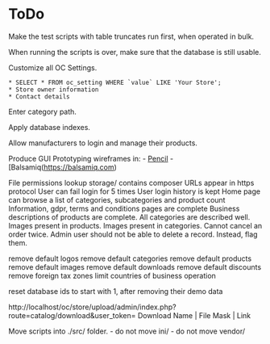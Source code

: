 # ToDo

Make the test scripts with table truncates run first, when operated in bulk.

When running the scripts is over, make sure that the database is still usable.

Customize all OC Settings.

    * SELECT * FROM oc_setting WHERE `value` LIKE 'Your Store';
    * Store owner information
    * Contact details

Enter category path.

Apply database indexes.

Allow manufacturers to login and manage their products.

Produce GUI Prototyping wireframes in:
	- [Pencil](https://pencil.evolus.vn/)
	- [Balsamiq(https://balsamiq.com)

File permissions lookup
storage/ contains composer
URLs appear in https protocol
User can fail login for 5 times
User login history is kept
Home page can browse a list of categories, subcategories and product count
Information, gdpr, terms and conditions pages are complete
Business descriptions of products are complete.
All categories are described well.
Images present in products.
Images present in categories.
Cannot cancel an order twice.
Admin user should not be able to delete a record. Instead, flag them.

remove default logos
remove default categories
remove default products
remove default images
remove default downloads
remove default discounts
remove foreign tax zones
limit countries of business operation

reset database ids to start with 1, after removing their demo data

http://localhost/oc/store/upload/admin/index.php?route=catalog/download&user_token=
Download Name | File Mask | Link



Move scripts into ./src/ folder.
	- do not move ini/
	- do not move vendor/